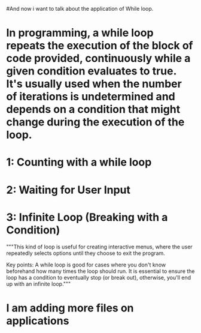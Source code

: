 #And now i want to talk about the application of While loop.
# In programming, a while loop repeats the execution of the block of code provided, continuously while a given condition evaluates to true. It's usually used when the number of iterations is undetermined and depends on a condition that might change during the execution of the loop.
# 1: Counting with a while loop
# 2: Waiting for User Input
# 3: Infinite Loop (Breaking with a Condition)
"""This kind of loop is useful for creating interactive menus, where the user repeatedly selects options until they choose to exit the program.

Key points:
A while loop is good for cases where you don't know beforehand how many times the loop should run.
It is essential to ensure the loop has a condition to eventually stop (or break out), otherwise, you'll end up with an infinite loop."""
# I am adding more files on applications
